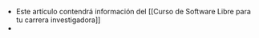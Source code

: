- Este artículo contendrá información del [[Curso de Software Libre para tu carrera investigadora]]
-